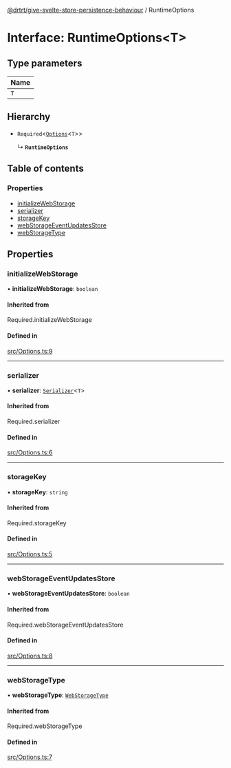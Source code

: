 [@drtrt/give-svelte-store-persistence-behaviour](../README.md) / RuntimeOptions

# Interface: RuntimeOptions\<T\>

## Type parameters

| Name |
| :------ |
| `T` |

## Hierarchy

- `Required`\<[`Options`](Options.md)\<`T`\>\>

  ↳ **`RuntimeOptions`**

## Table of contents

### Properties

- [initializeWebStorage](RuntimeOptions.md#initializewebstorage)
- [serializer](RuntimeOptions.md#serializer)
- [storageKey](RuntimeOptions.md#storagekey)
- [webStorageEventUpdatesStore](RuntimeOptions.md#webstorageeventupdatesstore)
- [webStorageType](RuntimeOptions.md#webstoragetype)

## Properties

### initializeWebStorage

• **initializeWebStorage**: `boolean`

#### Inherited from

Required.initializeWebStorage

#### Defined in

[src/Options.ts:9](https://github.com/drtrt-org/give-svelte-store-persistence-behaviour/blob/e45d43f/src/Options.ts#L9)

___

### serializer

• **serializer**: [`Serializer`](Serializer.md)\<`T`\>

#### Inherited from

Required.serializer

#### Defined in

[src/Options.ts:6](https://github.com/drtrt-org/give-svelte-store-persistence-behaviour/blob/e45d43f/src/Options.ts#L6)

___

### storageKey

• **storageKey**: `string`

#### Inherited from

Required.storageKey

#### Defined in

[src/Options.ts:5](https://github.com/drtrt-org/give-svelte-store-persistence-behaviour/blob/e45d43f/src/Options.ts#L5)

___

### webStorageEventUpdatesStore

• **webStorageEventUpdatesStore**: `boolean`

#### Inherited from

Required.webStorageEventUpdatesStore

#### Defined in

[src/Options.ts:8](https://github.com/drtrt-org/give-svelte-store-persistence-behaviour/blob/e45d43f/src/Options.ts#L8)

___

### webStorageType

• **webStorageType**: [`WebStorageType`](../enums/WebStorageType.md)

#### Inherited from

Required.webStorageType

#### Defined in

[src/Options.ts:7](https://github.com/drtrt-org/give-svelte-store-persistence-behaviour/blob/e45d43f/src/Options.ts#L7)
